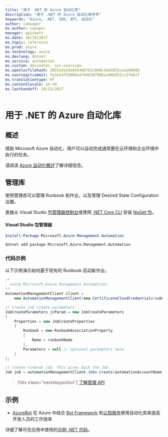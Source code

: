 ```yaml
---
title: "用于 .NET 的 Azure 自动化库"
description: "用于 .NET 的 Azure 自动化库参考"
keywords: "Azure, .NET, SDK, API, 自动化"
author: camsoper
ms.author: casoper
manager: wpickett
ms.date: 10/19/2017
ms.topic: reference
ms.prod: azure
ms.technology: azure
ms.devlang: dotnet
ms.service: automation
ms.custom: devcenter, svc-overview
ms.openlocfilehash: 2055a5e24d445468763c049c34a5055cea108688
ms.sourcegitcommit: fe3e1475208ba47d4630788bac88b952cc3fe61f
ms.translationtype: HT
ms.contentlocale: zh-CN
ms.lasthandoff: 10/23/2017
---
```

# <a name="azure-automation-libraries-for-net"></a>用于 .NET 的 Azure 自动化库

## <a name="overview"></a>概述

借助 Microsoft Azure 自动化，用户可以自动完成通常要在云环境和企业环境中执行的任务。 

请阅读 [Azure 自动化概述](/azure/automation/automation-intro)了解详细信息。

## <a name="management-library"></a>管理库

使用管理库可以管理 Runbook 和作业，以及管理 Desired State Configuration 设置。

直接从 Visual Studio [包管理器控制台][PackageManager]或使用 [.NET Core CLI][DotNetCLI] 安装 [NuGet 包](https://www.nuget.org/packages/Microsoft.Azure.Management.Automation)。

#### <a name="visual-studio-package-manager"></a>Visual Studio 包管理器

```powershell
Install-Package Microsoft.Azure.Management.Automation
```

```bash
dotnet add package Microsoft.Azure.Management.Automation
```

### <a name="code-example"></a>代码示例

以下示例演示如何基于现有的 Runbook 启动新作业。

```csharp
/*
  using Microsoft.Azure.Management.Automation;
*/
AutomationManagementClient client =
    new AutomationManagementClient(new CertificateCloudCredentials(subscriptionId, cert));

// Create job create parameters
JobCreateParameters jcParam = new JobCreateParameters
{
    Properties = new JobCreateProperties
    {
        Runbook = new RunbookAssociationProperty
        {
            Name = runbookName
        },
        Parameters = null // optional parameters here
    }
};

// create runbook job. This gives back the Job
Job job = automationManagementClient.Jobs.Create(automationAccountName, jcParam).Job;
```

> [!div class="nextstepaction"]
> [了解管理 API](/dotnet/api/overview/azure/automation/management)

## <a name="samples"></a>示例

* [AzureBot](https://github.com/Microsoft/AzureBot) 在 Azure 中结合 [Bot Framework](https://docs.microsoft.com/bot-framework/) 和[认知服务](/cognitive-services)使用自动化库来提高开发人员的工作效率

详细了解可在应用中使用的[示例 .NET 代码](https://azure.microsoft.com/resources/samples/?platform=dotnet)。

[PackageManager]: https://docs.microsoft.com/nuget/tools/package-manager-console
[DotNetCLI]: https://docs.microsoft.com/dotnet/core/tools/dotnet-add-package
